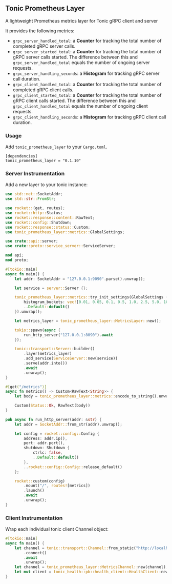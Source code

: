 

## Tonic Prometheus Layer
A lightweight Prometheus metrics layer for Tonic gRPC client and server

It provides the following metrics:
* `grpc_server_handled_total`: a **Counter** for tracking the total number of completed gRPC server calls.
* `grpc_server_started_total`: a **Counter** for tracking the total number of gRPC server calls started.
   The difference between this and `grpc_server_handled_total` equals the number of ongoing server requests.
* `grpc_server_handling_seconds`: a **Histogram** for tracking gRPC server call duration.
* `grpc_client_handled_total`: a **Counter** for tracking the total number of completed gRPC client calls.
* `grpc_client_started_total`: a **Counter** for tracking the total number of gRPC client calls started.
   The difference between this and `grpc_client_handled_total` equals the number of ongoing client requests.
* `grpc_client_handling_seconds`: a **Histogram** for tracking gRPC client call duration.

### Usage

Add `tonic_prometheus_layer` to your `Cargo.toml`.
```not_rust
[dependencies]
tonic_prometheus_layer = "0.1.10"
```

### Server Instrumentation

Add a new layer to your tonic instance:
```rust
use std::net::SocketAddr;
use std::str::FromStr;

use rocket::{get, routes};
use rocket::http::Status;
use rocket::response::content::RawText;
use rocket::config::Shutdown;
use rocket::response::status::Custom;
use tonic_prometheus_layer::metrics::GlobalSettings;

use crate::api::server;
use crate::proto::service_server::ServiceServer;

mod api;
mod proto;

#[tokio::main]
async fn main() {
    let addr: SocketAddr = "127.0.0.1:9090".parse().unwrap();

    let service = server::Server {};

    tonic_prometheus_layer::metrics::try_init_settings(GlobalSettings {
        histogram_buckets: vec![0.01, 0.05, 0.1, 0.5, 1.0, 2.5, 5.0, 10.0],
        ..Default::default()
    }).unwrap();

    let metrics_layer = tonic_prometheus_layer::MetricsLayer::new();

    tokio::spawn(async {
        run_http_server("127.0.0.1:8090").await
    });

    tonic::transport::Server::builder()
        .layer(metrics_layer)
        .add_service(ServiceServer::new(service))
        .serve(addr.into())
        .await
        .unwrap();
}

#[get("/metrics")]
async fn metrics() -> Custom<RawText<String>> {
    let body = tonic_prometheus_layer::metrics::encode_to_string().unwrap();

    Custom(Status::Ok, RawText(body))
}

pub async fn run_http_server(addr: &str) {
    let addr = SocketAddr::from_str(addr).unwrap();

    let config = rocket::config::Config {
        address: addr.ip(),
        port: addr.port(),
        shutdown: Shutdown {
            ctrlc: false,
            ..Default::default()
        },
        ..rocket::config::Config::release_default()
    };

    rocket::custom(config)
        .mount("/", routes![metrics])
        .launch()
        .await
        .unwrap();
}
```

### Client Instrumentation

Wrap each individual tonic client Channel object:

```rust
#[tokio::main]
async fn main() {
    let channel = tonic::transport::Channel::from_static("http://localhost")
        .connect()
        .await
        .unwrap();
    let channel = tonic_prometheus_layer::MetricsChannel::new(channel);
    let mut client = tonic_health::pb::health_client::HealthClient::new(channel);
}
```
